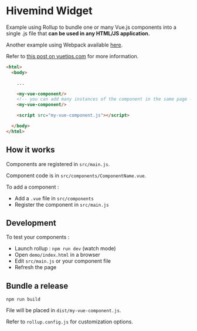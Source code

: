 # Hivemind Widget

Example using Rollup to bundle one or many Vue.js components into a single .js file that **can be used in any HTML/JS application.**

Another example using Webpack available [here](https://github.com/kartsims/vue-customelement-bundler).

Refer to [this post on vuetips.com](http://vuetips.com/vue-web-components) for more information.

```html
<html>
  <body>

    ...

    <my-vue-component/>
    <!-- you can add many instances of the component in the same page -->
    <my-vue-component/>

    <script src="my-vue-component.js"></script>

  </body>
</html>
```

## How it works

Components are registered in `src/main.js`.

Component code is in `src/components/ComponentName.vue`.

To add a component :

- Add a `.vue` file in `src/components`
- Register the component in `src/main.js`

## Development

To test your components :

- Launch rollup : `npm run dev` (watch mode)
- Open `demo/index.html` in a browser
- Edit `src/main.js` or your component file
- Refresh the page

## Bundle a release

```
npm run build
```

File will be placed in `dist/my-vue-component.js`.

Refer to `rollup.config.js` for customization options.
